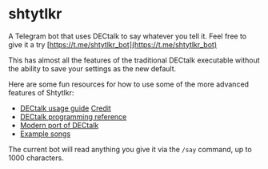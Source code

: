 # shtytlkr
A Telegram bot that uses DECtalk to say whatever you tell it.
Feel free to give it a try [https://t.me/shtytlkr_bot](https://t.me/shtytlkr_bot)

This has almost all the features of the traditional DECtalk executable without the ability to save your settings as the new default.

Here are some fun resources for how to use some of the more advanced features of Shtytlkr:
 - [DECtalk usage guide](/resources/DECtalk-Guide.pdf) [Credit](https://www.digikey.com/htmldatasheets/production/1122220/0/0/1/dectalk-guide.html#pfc)
 - [DECtalk programming reference](https://archive.org/details/dectalk-dct01-programmer-reference-manual-3rd-edition/page/n7/mode/2up)
 - [Modern port of DECtalk](https://github.com/dectalk/dectalk)
 - [Example songs](https://steamcommunity.com/sharedfiles/filedetails/?id=482628855)

The current bot will read anything you give it via the `/say` command, up to 1000 characters.